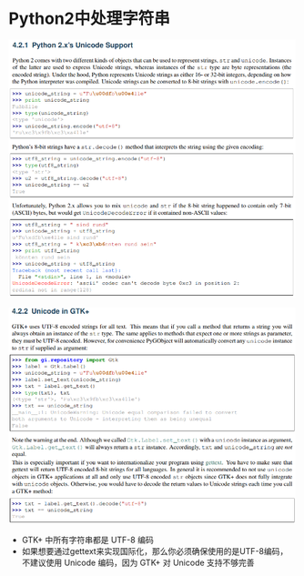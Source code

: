# Python2中处理字符串

![20191029_150950_34](image/20191029_150950_34.png)

![20191029_151119_21](image/20191029_151119_21.png)

* GTK+ 中所有字符串都是 UTF-8 编码
* 如果想要通过gettext来实现国际化，那么你必须确保使用的是UTF-8编码，不建议使用 Unicode 编码，因为 GTK+ 对 Unicode 支持不够完善
